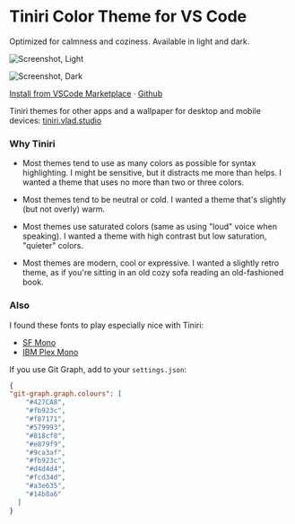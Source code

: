 # Tiniri Color Theme for VS Code

Optimized for calmness and coziness. Available in light and dark.

![Screenshot, Light](https://tiniri.vlad.studio/shots/vscode-light-h.webp)

![Screenshot, Dark](https://tiniri.vlad.studio/shots/vscode-dark-h.webp)

[Install from VSCode Marketplace](https://marketplace.visualstudio.com/items?itemName=vladstudio.vlad-studio-tiniri) · [Github](https://github.com/vladstudio/tiniri-vscode-theme)

Tiniri themes for other apps and a wallpaper for desktop and mobile devices: 
[tiniri.vlad.studio](https://tiniri.vlad.studio)

### Why Tiniri

- Most themes tend to use as many colors as possible for syntax highlighting. I might be sensitive, but it distracts me more than helps. I wanted a theme that uses no more than two or three colors.

- Most themes tend to be neutral or cold. I wanted a theme that's slightly (but not overly) warm.

- Most themes use saturated colors (same as using "loud" voice when speaking). I wanted a theme with high contrast but low saturation, "quieter" colors.

- Most themes are modern, cool or expressive. I wanted a slightly retro theme, as if you're sitting in an old cozy sofa reading an old-fashioned book.

### Also

I found these fonts to play especially nice with Tiniri:

- [SF Mono](https://developer.apple.com/fonts/)
- [IBM Plex Mono](https://www.ibm.com/plex/)

If you use Git Graph, add to your `settings.json`:

```json
{
"git-graph.graph.colours": [
    "#427CA8",
    "#fb923c",
    "#f87171",
    "#579993",
    "#818cf8",
    "#e879f9",
    "#9ca3af",
    "#fb923c",
    "#d4d4d4",
    "#fcd34d",
    "#a3e635",
    "#14b8a6"
  ]
}
```
